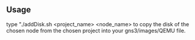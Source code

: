 ## Usage
type "./addDisk.sh <project_name> <node_name> to copy the disk of the chosen node from the chosen project into your gns3/images/QEMU file.
